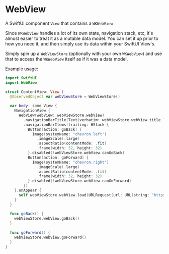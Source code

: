 # WebView

A SwiftUI component `View` that contains a `WKWebView` 

Since `WKWebView` handles a lot of its own state, navigation stack, etc, it's almost easier to treat it as a mutable data model. You can set it up prior to how you need it, and then simply use its data within your SwiftUI View's.

Simply spin up a `WebViewStore` (optionally with your own `WKWebView`) and use that to access the `WKWebView` itself as if it was a data model.

Example usage:

```swift
import SwiftUI
import WebView

struct ContentView: View {
  @ObservedObject var webViewStore = WebViewStore()
  
  var body: some View {
    NavigationView {
      WebView(webView: webViewStore.webView)
        .navigationBarTitle(Text(verbatim: webViewStore.webView.title ?? ""), displayMode: .inline)
        .navigationBarItems(trailing: HStack {
          Button(action: goBack) {
            Image(systemName: "chevron.left")
              .imageScale(.large)
              .aspectRatio(contentMode: .fit)
              .frame(width: 32, height: 32)
          }.disabled(!webViewStore.webView.canGoBack)
          Button(action: goForward) {
            Image(systemName: "chevron.right")
              .imageScale(.large)
              .aspectRatio(contentMode: .fit)
              .frame(width: 32, height: 32)
          }.disabled(!webViewStore.webView.canGoForward)
        })
    }.onAppear {
      self.webViewStore.webView.load(URLRequest(url: URL(string: "https://apple.com")!))
    }
  }
  
  func goBack() {
    webViewStore.webView.goBack()
  }
  
  func goForward() {
    webViewStore.webView.goForward()
  }
}
```
